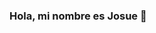 ### Hola, mi nombre es Josue 👋

<!--
**JosueAVRojas/JosueAVRojas** is a ✨ _special_ ✨ repository because its `README.md` (this file) appears on your GitHub profile.

![15e7e300166c962d3b8a22f60b5cac9e](https://user-images.githubusercontent.com/62231904/137676170-f256d853-1b65-48c2-ba85-d92f744d73f2.gif)

![pixel-art-copywriter-copywriting](https://user-images.githubusercontent.com/62231904/137676174-32ec9bc8-31bc-4a36-9648-46e3fcdf9e59.gif)

![tumblr_6b9d5fbcc7d6ebe2c3636ed25a550787_311bc898_1280](https://user-images.githubusercontent.com/62231904/137676179-9dfbc479-c468-4b45-9445-dfc77dcaf5c4.gif)


Here are some ideas to get you started:

- 🔭 I’m currently working on ...
- 🌱 I’m currently learning ...
- 👯 I’m looking to collaborate on ...
- 🤔 I’m looking for help with ...
- 💬 Ask me about ...
- 📫 How to reach me: ...
- 😄 Pronouns: ...
- ⚡ Fun fact: ...
-->
